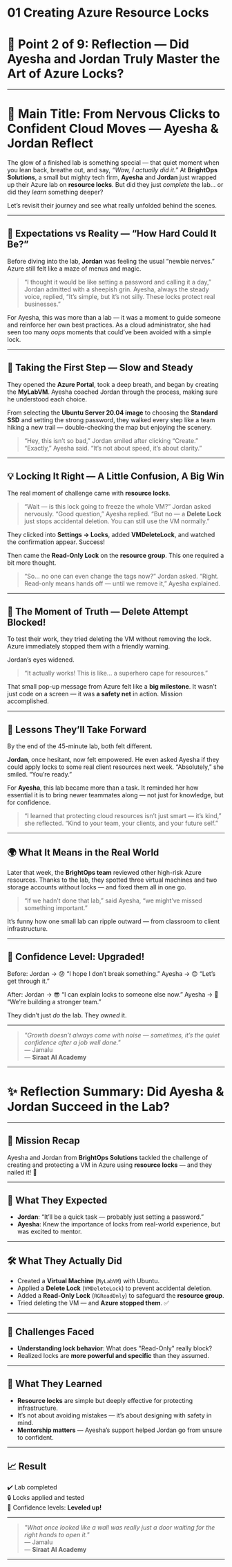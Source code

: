 # 01 Creating Azure Resource Locks

# 🔹 Point 2 of 9: Reflection — Did Ayesha and Jordan Truly Master the Art of Azure Locks?

---

# 🌈 **Main Title: From Nervous Clicks to Confident Cloud Moves — Ayesha & Jordan Reflect**

The glow of a finished lab is something special — that quiet moment when you lean back, breathe out, and say, *“Wow, I actually did it.”*
At **BrightOps Solutions**, a small but mighty tech firm, **Ayesha** and **Jordan** just wrapped up their Azure lab on **resource locks**. But did they just *complete* the lab... or did they *learn* something deeper?

Let’s revisit their journey and see what really unfolded behind the scenes.

---

## 🌱 **Expectations vs Reality — “How Hard Could It Be?”**

Before diving into the lab, **Jordan** was feeling the usual “newbie nerves.” Azure still felt like a maze of menus and magic.

> “I thought it would be like setting a password and calling it a day,” Jordan admitted with a sheepish grin.
> Ayesha, always the steady voice, replied, “It’s simple, but it’s not silly. These locks protect real businesses.”

For Ayesha, this was more than a lab — it was a moment to guide someone and reinforce her own best practices. As a cloud administrator, she had seen too many *oops* moments that could’ve been avoided with a simple lock.

---

## 🧭 **Taking the First Step — Slow and Steady**

They opened the **Azure Portal**, took a deep breath, and began by creating the **MyLabVM**. Ayesha coached Jordan through the process, making sure he understood each choice.

From selecting the **Ubuntu Server 20.04 image** to choosing the **Standard SSD** and setting the strong password, they walked every step like a team hiking a new trail — double-checking the map but enjoying the scenery.

> “Hey, this isn’t so bad,” Jordan smiled after clicking “Create.”
> “Exactly,” Ayesha said. “It’s not about speed, it’s about clarity.”

---

## 💡 **Locking It Right — A Little Confusion, A Big Win**

The real moment of challenge came with **resource locks**.

> “Wait — is this lock going to freeze the whole VM?” Jordan asked nervously.
> “Good question,” Ayesha replied. “But no — a **Delete Lock** just stops accidental deletion. You can still use the VM normally.”

They clicked into **Settings → Locks**, added **VMDeleteLock**, and watched the confirmation appear. Success!

Then came the **Read-Only Lock** on the **resource group**. This one required a bit more thought.

> “So… no one can even change the tags now?” Jordan asked.
> “Right. Read-only means hands off — until we remove it,” Ayesha explained.

---

## 🎉 **The Moment of Truth — Delete Attempt Blocked!**

To test their work, they tried deleting the VM without removing the lock. Azure immediately stopped them with a friendly warning.

Jordan’s eyes widened.

> “It actually works! This is like... a superhero cape for resources.”

That small pop-up message from Azure felt like a **big milestone**. It wasn’t just code on a screen — it was **a safety net** in action. Mission accomplished.

---

## 📘 **Lessons They’ll Take Forward**

By the end of the 45-minute lab, both felt different.

**Jordan**, once hesitant, now felt empowered. He even asked Ayesha if they could apply locks to some real client resources next week. “Absolutely,” she smiled. “You’re ready.”

For **Ayesha**, this lab became more than a task. It reminded her how essential it is to bring newer teammates along — not just for knowledge, but for confidence.

> “I learned that protecting cloud resources isn’t just smart — it’s kind,” she reflected.
> “Kind to your team, your clients, and your future self.”

---

## 🌍 **What It Means in the Real World**

Later that week, the **BrightOps team** reviewed other high-risk Azure resources. Thanks to the lab, they spotted three virtual machines and two storage accounts without locks — and fixed them all in one go.

> “If we hadn’t done that lab,” said Ayesha, “we might’ve missed something important.”

It’s funny how one small lab can ripple outward — from classroom to client infrastructure.

---

## 🌟 **Confidence Level: Upgraded!**

Before:
Jordan → 😟 “I hope I don’t break something.”
Ayesha → 😊 “Let’s get through it.”

After:
Jordan → 😎 “I can explain locks to someone else now.”
Ayesha → 💪 “We’re building a stronger team.”

They didn’t just *do* the lab. They *owned* it.

---

> _"Growth doesn’t always come with noise — sometimes, it’s the quiet confidence after a job well done."_  
> — Jamalu  
> — **Siraat AI Academy**

---
# ✨ Reflection Summary: Did Ayesha & Jordan Succeed in the Lab?

---

## 🎯 **Mission Recap**
Ayesha and Jordan from **BrightOps Solutions** tackled the challenge of creating and protecting a VM in Azure using **resource locks** — and they nailed it! 💪

---

## 🧠 **What They Expected**
- **Jordan**: “It’ll be a quick task — probably just setting a password.”
- **Ayesha**: Knew the importance of locks from real-world experience, but was excited to mentor.

---

## 🛠️ **What They Actually Did**
- Created a **Virtual Machine** (`MyLabVM`) with Ubuntu.
- Applied a **Delete Lock** (`VMDeleteLock`) to prevent accidental deletion.
- Added a **Read-Only Lock** (`RGReadOnly`) to safeguard the **resource group**.
- Tried deleting the VM — and **Azure stopped them**. ✅

---

## 🚧 **Challenges Faced**
- **Understanding lock behavior**: What does "Read-Only" really block?
- Realized locks are **more powerful and specific** than they assumed.

---

## 🌱 **What They Learned**
- **Resource locks** are simple but deeply effective for protecting infrastructure.
- It’s not about avoiding mistakes — it’s about designing with safety in mind.
- **Mentorship matters** — Ayesha’s support helped Jordan go from unsure to confident.

---

## 📈 **Result**
✔️ Lab completed  
🔒 Locks applied and tested  
🌟 Confidence levels: **Leveled up!**

---

> _"What once looked like a wall was really just a door waiting for the right hands to open it."_  
> — Jamalu  
> — **Siraat AI Academy**

---



